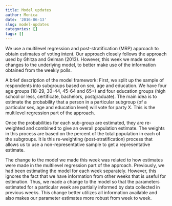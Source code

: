 ```yaml
---
title: Model updates
author: Monica
date: '2016-06-13'
slug: model-updates
categories: []
tags: []
---
```

We use a multilevel regression and post-stratification (MRP) approach to obtain estimates of voting intent. Our approach closely follows the approach used by Ghitza and Gelman (2013). However, this week we made some changes to the underlying model, to better make use of the information obtained from the weekly polls. 

A brief description of the model framework: First, we split up the sample of respondents into subgroups based on sex, age and education. We have four age groups (18-29, 30-44, 45-64 and 65+) and four education groups (high school or less, certificate, bachelors, postgraduate). The main idea is to estimate the probability that a person in a particular subgroup (of a particular sex, age and education level) will vote for party X. This is the multilevel regression part of the approach. 

Once the probabilities for each sub-group are estimated, they are re-weighted and combined to give an overall population estimate. The weights in this process are based on the percent of the total population in each of the subgroups. It is this re-weighting (post-stratification) process that allows us to use a non-representative sample to get a representative estimate. 

The change to the model we made this week was related to how estimates were made in the multilevel regression part of the approach. Previously, we had been estimating the model for each week separately. However, this ignores the fact that we have information from other weeks that is useful for estimation. Thus, we made a change to the model so that the parameters estimated for a particular week are partially informed by data collected in previous weeks. This change better utilizes all information available and also makes our parameter estimates more robust from week to week.


